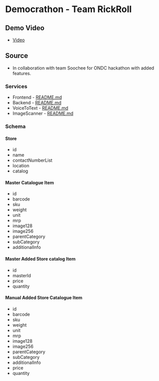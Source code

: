 # Democrathon - Team RickRoll

## Demo Video
 - [Video]()

## Source
 - In collaboration with team Soochee for ONDC hackathon with added features.
 
### Services
 - Frontend - [README.md](/frontend/README.md)
 - Backend - [README.md](/backend/README.md)
 - VoiceToText - [README.md](/voiceToTextService/README.md)
 - ImageScanner - [README.md](imageScanner/README.md)

### Schema

#### Store
 - id
 - name
 - contactNumberList
 - location
 - catalog

#### Master Catalogue Item
 - id
 - barcode
 - sku
 - weight
 - unit
 - mrp
 - image128
 - image256
 - parentCategory
 - subCategory
 - additionalInfo

#### Master Added Store catalog Item
 - id
 - masterId
 - price
 - quantity

#### Manual Added Store Catalogue Item
 - id
 - barcode
 - sku
 - weight
 - unit
 - mrp
 - image128
 - image256
 - parentCategory
 - subCategory
 - additionalInfo
 - price
 - quantity

